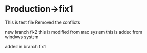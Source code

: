# Production->fix1

This is test file 
Removed the conflicts

new branch fix2
this is modified from mac system
this is added from windows system

added in branch fix1

